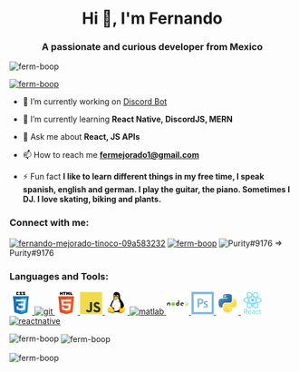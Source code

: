 <h1 align="center">Hi 👋, I'm Fernando</h1>
<h3 align="center">A passionate and curious developer from Mexico</h3>

<p align="left"> <img src="https://komarev.com/ghpvc/?username=ferm-boop&label=Profile%20views&color=0e75b6&style=flat" alt="ferm-boop" /> </p>

<p align="left"> <a href="https://github.com/ryo-ma/github-profile-trophy"><img src="https://github-profile-trophy.vercel.app/?username=ferm-boop&theme=discord" alt="ferm-boop" /></a> </p>

- 🔭 I’m currently working on [Discord Bot](https://github.com/FerM-boop/discord-bot)

- 🌱 I’m currently learning **React Native, DiscordJS, MERN**

- 💬 Ask me about **React, JS APIs**

- 📫 How to reach me **fermejorado1@gmail.com**

- ⚡ Fun fact **I like to learn different things in my free time, I speak spanish, english and german. I play the guitar, the piano. Sometimes I DJ. I love skating, biking and plants.**

<h3 align="left">Connect with me:</h3>
<p align="left">
 <a href="https://linkedin.com/in/fernando-mejorado-tinoco-09a583232" target="blank"><img align="center" src="https://raw.githubusercontent.com/rahuldkjain/github-profile-readme-generator/master/src/images/icons/Social/linked-in-alt.svg" alt="fernando-mejorado-tinoco-09a583232" height="30" width="40" /></a>
<a href="https://www.leetcode.com/ferm-boop" target="blank"><img align="center" src="https://raw.githubusercontent.com/rahuldkjain/github-profile-readme-generator/master/src/images/icons/Social/leet-code.svg" alt="ferm-boop" height="30" width="40" /></a>
<img align="center" src="https://raw.githubusercontent.com/rahuldkjain/github-profile-readme-generator/master/src/images/icons/Social/discord.svg" alt="Purity#9176" height="30" width="40" /> => <nobr>Purity#9176</nobr>
</p>

<h3 align="left">Languages and Tools:</h3>
<p align="left"> <a href="https://www.w3schools.com/css/" target="_blank" rel="noreferrer"> <img src="https://raw.githubusercontent.com/devicons/devicon/master/icons/css3/css3-original-wordmark.svg" alt="css3" width="40" height="40"/> </a> <a href="https://git-scm.com/" target="_blank" rel="noreferrer"> <img src="https://www.vectorlogo.zone/logos/git-scm/git-scm-icon.svg" alt="git" width="40" height="40"/> </a> <a href="https://www.w3.org/html/" target="_blank" rel="noreferrer"> <img src="https://raw.githubusercontent.com/devicons/devicon/master/icons/html5/html5-original-wordmark.svg" alt="html5" width="40" height="40"/> </a> <a href="https://developer.mozilla.org/en-US/docs/Web/JavaScript" target="_blank" rel="noreferrer"> <img src="https://raw.githubusercontent.com/devicons/devicon/master/icons/javascript/javascript-original.svg" alt="javascript" width="40" height="40"/> </a> <a href="https://www.linux.org/" target="_blank" rel="noreferrer"> <img src="https://raw.githubusercontent.com/devicons/devicon/master/icons/linux/linux-original.svg" alt="linux" width="40" height="40"/> </a> <a href="https://www.mathworks.com/" target="_blank" rel="noreferrer"> <img src="https://upload.wikimedia.org/wikipedia/commons/2/21/Matlab_Logo.png" alt="matlab" width="40" height="40"/> </a> <a href="https://nodejs.org" target="_blank" rel="noreferrer"> <img src="https://raw.githubusercontent.com/devicons/devicon/master/icons/nodejs/nodejs-original-wordmark.svg" alt="nodejs" width="40" height="40"/> </a> <a href="https://www.photoshop.com/en" target="_blank" rel="noreferrer"> <img src="https://raw.githubusercontent.com/devicons/devicon/master/icons/photoshop/photoshop-line.svg" alt="photoshop" width="40" height="40"/> </a> <a href="https://www.python.org" target="_blank" rel="noreferrer"> <img src="https://raw.githubusercontent.com/devicons/devicon/master/icons/python/python-original.svg" alt="python" width="40" height="40"/> </a> <a href="https://reactjs.org/" target="_blank" rel="noreferrer"> <img src="https://raw.githubusercontent.com/devicons/devicon/master/icons/react/react-original-wordmark.svg" alt="react" width="40" height="40"/> </a> <a href="https://reactnative.dev/" target="_blank" rel="noreferrer"> <img src="https://reactnative.dev/img/header_logo.svg" alt="reactnative" width="40" height="40"/> </a> </p>

<p><img align="left" src="https://github-readme-stats.vercel.app/api/top-langs?username=ferm-boop&show_icons=true&locale=en&layout=compact&theme=discord" alt="ferm-boop" /></p>

<p>&nbsp;<img align="center" src="https://github-readme-stats.vercel.app/api?username=ferm-boop&show_icons=true&locale=en&theme=discord" alt="ferm-boop" /></p>

<p><img align="center" src="https://github-readme-streak-stats.herokuapp.com/?user=ferm-boop&theme=discord" alt="ferm-boop" /></p>
